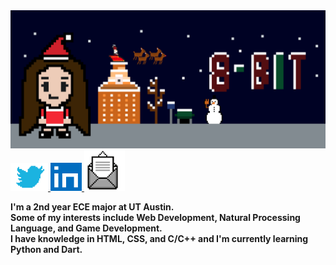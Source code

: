<img src = "christmaspixel8.png">

<a href = "https://twitter.com/epitiffany">
  <img src = "twitter.png" height = 45px width = 60px>
</a>

<a href = "https://linkedin.com/in/epitiffany">
    <img src = "linkedin.png" height = 45px width = 50px>
</a>


<a href = "mailto:tiffanylam38@yahoo.com">
  <img src = "mail.png" height = 65px width = 65px>
</a>
<br>

<strong>I'm a 2nd year ECE major at UT Austin. <br>
Some of my interests include Web Development, Natural Processing Language, and Game Development. <br>
I have knowledge in HTML, CSS, and C/C++ and I'm currently learning Python and Dart. </strong> <br> 
